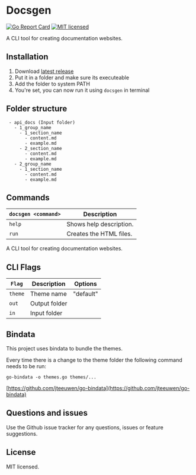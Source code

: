 # Docsgen

[![Go Report Card](https://goreportcard.com/badge/github.com/jacted/docsgen)](https://goreportcard.com/report/github.com/jacted/docsgen)
[![MIT licensed](https://img.shields.io/github/license/jacted/docsgen.svg?maxAge=2592000)](https://github.com/jacted/docsgen/blob/master/LICENSE)

A CLI tool for creating documentation websites.

## Installation

1. Download [latest release](https://github.com/jacted/docsgen/releases)
2. Put it in a folder and make sure its executeable
3. Add the folder to system PATH
4. You're set, you can now run it using `docsgen` in terminal

## Folder structure

```
 - api_docs (Input folder)
   - 1_group_name
     - 1_section_name
       - content.md
       - example.md
     - 2_section_name
       - content.md
       - example.md
   - 2_group_name
     - 1_section_name
       - content.md
       - example.md
```

## Commands

|`docsgen <command>`|Description|
|------------------|-----------|
|`help`|Shows help description.|
|`run`|Creates the HTML files.|
A CLI tool for creating documentation websites.

## CLI Flags

|`Flag`|Description|Options|
|------------------|-----------|---------|
|`theme`|Theme name|"default"|
|`out`|Output folder|
|`in`|Input folder|

## Bindata

This project uses bindata to bundle the themes.

Every time there is a change to the theme folder the following command needs to be run:

`go-bindata -o themes.go themes/...`

[https://github.com/jteeuwen/go-bindata](https://github.com/jteeuwen/go-bindata)

## Questions and issues

Use the Github issue tracker for any questions, issues or feature suggestions.

## License

MIT licensed.